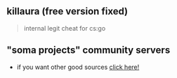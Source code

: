 

## killaura (free version fixed)
> internal legit cheat for cs:go

## "soma projects" community servers

- if you want other good sources [click here!](https://discord.gg/invite/WPag8RJ)

